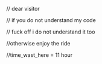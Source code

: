 // dear visitor 


// if you do not understand my code 


// fuck off i do not understand it too 


//otherwise enjoy the ride

//time_wast_here = 11 hour
